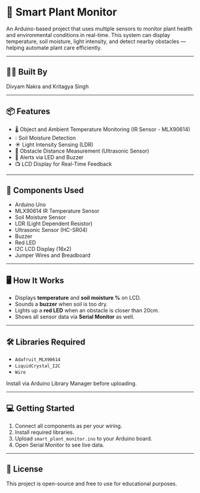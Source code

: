 
# 🌱 Smart Plant Monitor

An Arduino-based project that uses multiple sensors to monitor plant health and environmental conditions in real-time. This system can display temperature, soil moisture, light intensity, and detect nearby obstacles — helping automate plant care efficiently.

---

## 👨‍🔧 Built By
Divyam Nakra and Kritagya Singh

---

## 📦 Features

- 🌡️ Object and Ambient Temperature Monitoring (IR Sensor - MLX90614)
- 💧 Soil Moisture Detection
- ☀️ Light Intensity Sensing (LDR)
- 📏 Obstacle Distance Measurement (Ultrasonic Sensor)
- 🚨 Alerts via LED and Buzzer
- 📺 LCD Display for Real-Time Feedback

---

## 🔌 Components Used

- Arduino Uno
- MLX90614 IR Temperature Sensor
- Soil Moisture Sensor
- LDR (Light Dependent Resistor)
- Ultrasonic Sensor (HC-SR04)
- Buzzer
- Red LED
- I2C LCD Display (16x2)
- Jumper Wires and Breadboard

---

## 🖥️ How It Works

- Displays **temperature** and **soil moisture %** on LCD.
- Sounds a **buzzer** when soil is too dry.
- Lights up a **red LED** when an obstacle is closer than 20cm.
- Shows all sensor data via **Serial Monitor** as well.

---

## 🛠️ Libraries Required

- `Adafruit_MLX90614`
- `LiquidCrystal_I2C`
- `Wire`

Install via Arduino Library Manager before uploading.

---

## 💻 Getting Started

1. Connect all components as per your wiring.
2. Install required libraries.
3. Upload `smart_plant_monitor.ino` to your Arduino board.
4. Open Serial Monitor to see live data.

---


## 📃 License

This project is open-source and free to use for educational purposes.
